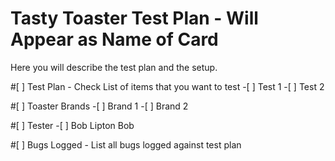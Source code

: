 # Tasty Toaster Test Plan - Will Appear as  Name of Card

Here you will describe the test plan and the setup.  

#[ ] Test Plan - Check List of items that you want to test
	-[ ] Test 1 
	-[ ] Test 2

#[ ] Toaster Brands
	-[ ] Brand 1 
	-[ ] Brand 2

#[ ] Tester
	-[ ] Bob Lipton Bob

#[ ] Bugs Logged - List all bugs logged against test plan
